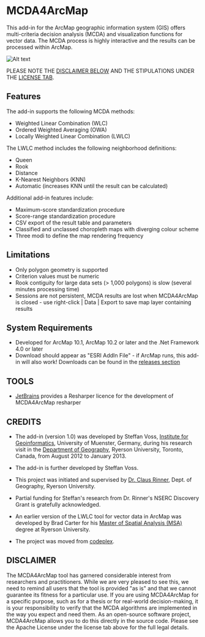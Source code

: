 # MCDA4ArcMap

This add-in for the ArcMap geographic information system (GIS) offers multi-criteria decision analysis (MCDA) and visualization functions for vector data. The MCDA process is highly interactive and the results can be processed within ArcMap.

![Alt text](https://github.com/steffanv/mcda4arcmap/blob/master/doc/overview.jpg?raw=true "Overview")

PLEASE NOTE THE [DISCLAIMER BELOW](https://github.com/steffanv/mcda4arcmap/blob/master/README.md#disclaimer) AND THE STIPULATIONS UNDER THE [LICENSE TAB](LICENCE).

## Features
The add-in supports the following MCDA methods:

- Weighted Linear Combination (WLC)
- Ordered Weighted Averaging (OWA)
- Locally Weighted Linear Combination (LWLC)

The LWLC method includes the following neighborhood definitions:

- Queen
- Rook
- Distance
- K-Nearest Neighbors (KNN)
- Automatic (increases KNN until the result can be calculated)

Additional add-in features include:

- Maximum-score standardization procedure
- Score-range standardization procedure
- CSV export of the result table and parameters
- Classified and unclassed choropleth maps with diverging colour scheme
- Three modi to define the map rendering frequency

## Limitations

- Only polygon geometry is supported
- Criterion values must be numeric
- Rook contiguity for large data sets (> 1,000 polygons) is slow (several minutes processing time)
- Sessions are not persistent, MCDA results are lost when MCDA4ArcMap is closed - use right-click | Data | Export to save map layer containing results

## System Requirements

- Developed for ArcMap 10.1, ArcMap 10.2 or later and the .Net Framework 4.0 or later
- Download should appear as "ESRI AddIn File" - if ArcMap runs, this add-in will also work! Downloads can be found in the [releases section](https://github.com/steffanv/mcda4arcmap/releases)

## TOOLS

- [JetBrains](https://www.jetbrains.com/) provides a Resharper licence for the development of MCDA4ArcMap resharper 

## CREDITS

- The add-in (version 1.0) was developed by Steffan Voss, [Institute for Geoinformatics](https://www.uni-muenster.de/Geoinformatics/), University of Muenster, Germany, during his research visit in the [Department of Geography](http://www.ryerson.ca/geography/), Ryerson University, Toronto, Canada, from August 2012 to January 2013.
- The add-in is further developed by Steffan Voss.
- This project was initiated and supervised by [Dr. Claus Rinner](http://www.ryerson.ca/~crinner/), Dept. of Geography, Ryerson University.
- Partial funding for Steffan's research from Dr. Rinner's NSERC Discovery Grant is gratefully acknowledged.
- An earlier version of the LWLC tool for vector data in ArcMap was developed by Brad Carter for his [Master of Spatial Analysis (MSA)](http://www.ryerson.ca/graduate/programs/spatial/) degree at Ryerson University.

- The project was moved from [codeplex](https://mcda4arcmap.codeplex.com/).

## DISCLAIMER

The MCDA4ArcMap tool has garnered considerable interest from researchers and practitioners. While we are very pleased to see this, we need to remind all users that the tool is provided "as is" and that we cannot guarantee its fitness for a particular use. If you are using MCDA4ArcMap for a specific purpose, such as for a thesis or for real-world decision-making, it is your responsibility to verify that the MCDA algorithms are implemented in the way you expect and need them. As an open-source software project, MCDA4ArcMap allows you to do this directly in the source code. Please see the Apache License under the license tab above for the full legal details.
